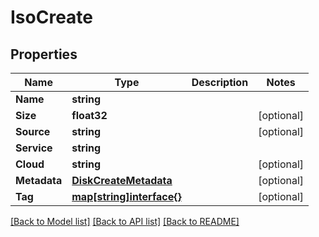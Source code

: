 # IsoCreate

## Properties
Name | Type | Description | Notes
------------ | ------------- | ------------- | -------------
**Name** | **string** |  | 
**Size** | **float32** |  | [optional] 
**Source** | **string** |  | [optional] 
**Service** | **string** |  | 
**Cloud** | **string** |  | [optional] 
**Metadata** | [**DiskCreateMetadata**](disk_create_metadata.md) |  | [optional] 
**Tag** | [**map[string]interface{}**](.md) |  | [optional] 

[[Back to Model list]](../README.md#documentation-for-models) [[Back to API list]](../README.md#documentation-for-api-endpoints) [[Back to README]](../README.md)


